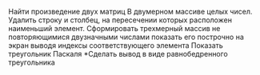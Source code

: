 Найти произведение двух матриц
В двумерном массиве целых чисел. Удалить строку и столбец, на пересечении которых расположен наименьший элемент.
Сформировать трехмерный массив не повторяющимися двузначными числами показать его построчно на экран выводя индексы соответствующего элемента
Показать треугольник Паскаля *Сделать вывод в виде равнобедренного треугольника